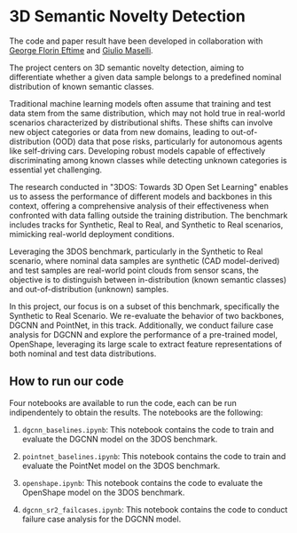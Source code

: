 # 3D Semantic Novelty Detection

The code and paper result have been developed in collaboration with [George Florin Eftime](https://github.com/geoxRegex) and [Giulio Maselli](https://github.com/giuliomsl).

The project centers on 3D semantic novelty detection, aiming to differentiate whether a given data sample belongs to a predefined nominal distribution of known semantic classes.

Traditional machine learning models often assume that training and test data stem from the same distribution, which may not hold true in real-world scenarios characterized by distributional shifts. These shifts can involve new object categories or data from new domains, leading to out-of-distribution (OOD) data that pose risks, particularly for autonomous agents like self-driving cars. Developing robust models capable of effectively discriminating among known classes while detecting unknown categories is essential yet challenging.

The research conducted in "3DOS: Towards 3D Open Set Learning" enables us to assess the performance of different models and backbones in this context, offering a comprehensive analysis of their effectiveness when confronted with data falling outside the training distribution. The benchmark includes tracks for Synthetic, Real to Real, and Synthetic to Real scenarios, mimicking real-world deployment conditions.

Leveraging the 3DOS benchmark, particularly in the Synthetic to Real scenario, where nominal data samples are synthetic (CAD model-derived) and test samples are real-world point clouds from sensor scans, the objective is to distinguish between in-distribution (known semantic classes) and out-of-distribution (unknown) samples.

In this project, our focus is on a subset of this benchmark, specifically the Synthetic to Real Scenario. We re-evaluate the behavior of two backbones, DGCNN and PointNet, in this track. Additionally, we conduct failure case analysis for DGCNN and explore the performance of a pre-trained model, OpenShape, leveraging its large scale to extract feature representations of both nominal and test data distributions.

## How to run our code

Four notebooks are available to run the code, each can be run indipendentely to obtain the results. The notebooks are the following:

1. `dgcnn_baselines.ipynb`: This notebook contains the code to train and evaluate the DGCNN model on the 3DOS benchmark.

2. `pointnet_baselines.ipynb`: This notebook contains the code to train and evaluate the PointNet model on the 3DOS benchmark.

3. `openshape.ipynb`: This notebook contains the code to evaluate the OpenShape model on the 3DOS benchmark.

4. `dgcnn_sr2_failcases.ipynb`: This notebook contains the code to conduct failure case analysis for the DGCNN model.
